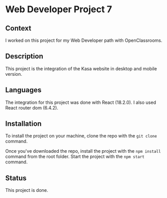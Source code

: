 # Web Developer Project 7

## Context

I worked on this project for my Web Developer path with OpenClassrooms.

## Description

This project is the integration of the Kasa website in desktop and mobile version.

## Languages

The integration for this project was done with React (18.2.0). I also used React router dom (6.4.2).

## Installation

To install the project on your machine, clone the repo with the `git clone` command.

Once you've downloaded the repo, install the project with the `npm install` command from the root folder. Start the project with the `npm start` command.

## Status

This project is done.